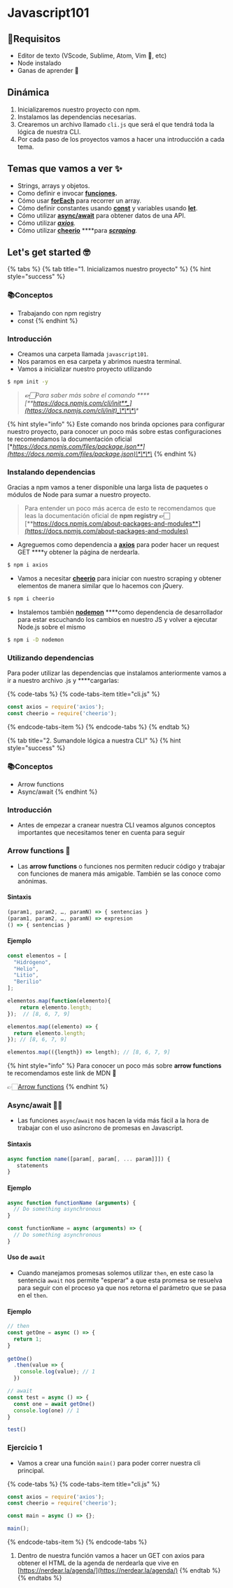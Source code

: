 # Javascript101

## 🧙Requisitos

* Editor de texto \(VScode, Sublime, Atom, Vim 👀, etc\)
* Node instalado
* Ganas de aprender 🤯

## Dinámica

1. Inicializaremos nuestro proyecto con npm.
2. Instalamos las dependencias necesarias.
3. Crearemos un archivo llamado `cli.js`  que será el que tendrá toda la lógica de nuestra CLI.
4. Por cada paso de los proyectos vamos a hacer una introducción a cada tema.

## Temas que vamos a ver ✨

* Strings, arrays y objetos.
* Como definir e invocar [**funciones**](https://developer.mozilla.org/en-US/docs/Web/JavaScript/Guide/Functions)**.**
* Cómo usar [**forEach**](https://developer.mozilla.org/en-US/docs/Web/JavaScript/Reference/Global_Objects/Array/forEach) para recorrer un array.
* Cómo definir constantes usando [**const**](https://developer.mozilla.org/en-US/docs/Web/JavaScript/Reference/Statements/const) y variables usando [**let**](https://developer.mozilla.org/en-US/docs/Web/JavaScript/Reference/Statements/let).
* Cómo utilizar [**async/await**](https://developer.mozilla.org/en-US/docs/Web/JavaScript/Reference/Statements/async_function) para obtener datos de una API.
* Cómo utilizar [_**axios**_](https://github.com/axios/axios)_._
* Cómo utilizar [**cheerio**](https://cheerio.js.org/) ****para [_**scraping**_](https://www.freecodecamp.org/news/the-ultimate-guide-to-web-scraping-with-node-js-daa2027dcd3/)_._

## Let's get started 🤓

{% tabs %}
{% tab title="1. Inicializamos nuestro proyecto" %}
{% hint style="success" %}
### 📚Conceptos

* Trabajando con npm registry
* const
{% endhint %}

### Introducción

* Creamos una carpeta llamada `javascript101`.
* Nos paramos en esa carpeta y abrimos nuestra terminal.
* Vamos a inicializar nuestro proyecto utilizando

```bash
$ npm init -y
```

> _**👉🏻**_Para saber más sobre el comando _****_[_**https://docs.npmjs.com/cli/init**_](https://docs.npmjs.com/cli/init)_\*\*\*\*_

{% hint style="info" %}
Este comando nos brinda opciones para configurar nuestro proyecto, para conocer un poco más sobre estas configuraciones te recomendamos la documentación oficial [**https://docs.npmjs.com/files/package.json**](https://docs.npmjs.com/files/package.json)\*\*\*\*
{% endhint %}

### Instalando dependencias

Gracias a npm vamos a tener disponible una larga lista de paquetes o módulos de Node para sumar a nuestro proyecto.

> Para entender un poco más acerca de esto te recomendamos que leas la documentación oficial de **npm registry 👉🏻**[**https://docs.npmjs.com/about-packages-and-modules**](https://docs.npmjs.com/about-packages-and-modules)

* Agreguemos como dependencia a [**axios**](https://www.npmjs.com/package/axios) para poder hacer un request GET ****y obtener la página de nerdearla.

```bash
$ npm i axios
```

* Vamos a necesitar [**cheerio**](https://www.npmjs.com/package/cheerio) para iniciar con nuestro scraping y obtener elementos de manera similar que lo hacemos con jQuery.

```bash
$ npm i cheerio
```

* Instalemos también [**nodemon**](https://www.npmjs.com/package/nodemon) ****como dependencia de desarrollador para estar escuchando los cambios en nuestro JS y volver a ejecutar Node.js sobre el mismo

```bash
$ npm i -D nodemon
```

### Utilizando dependencias

Para poder utilizar las dependencias que instalamos anteriormente vamos a ir a nuestro archivo .js y  ****cargarlas:

{% code-tabs %}
{% code-tabs-item title="cli.js" %}
```javascript
const axios = require('axios');
const cheerio = require('cheerio');
```
{% endcode-tabs-item %}
{% endcode-tabs %}
{% endtab %}

{% tab title="2. Sumandole lógica a nuestra CLI" %}
{% hint style="success" %}
### 📚Conceptos

* Arrow functions
* Async/await
{% endhint %}

### Introducción

* Antes de empezar a cranear nuestra CLI veamos algunos conceptos importantes que necesitamos tener en cuenta para seguir 

### **Arrow functions** 🏹 

* Las **arrow functions** o funciones nos permiten reducir código y trabajar con funciones de manera más amigable. También se las conoce como anónimas.

#### Sintaxis 

```javascript
(param1, param2, …, paramN) => { sentencias }
(param1, param2, …, paramN) => expresion
() => { sentencias }
```

#### Ejemplo

```javascript
const elementos = [
  "Hidrógeno",
  "Helio",
  "Litio",
  "Beril­io"
];

elementos.map(function(elemento){ 
    return elemento.length;
});  // [8, 6, 7, 9]

elementos.map((elemento) => {
  return elemento.length;
}); // [8, 6, 7, 9]

elementos.map(({length}) => length); // [8, 6, 7, 9]
```

{% hint style="info" %}
Para conocer un poco más sobre **arrow functions** te recomendamos este link de MDN 💛 

👉🏻[Arrow functions](https://developer.mozilla.org/es/docs/Web/JavaScript/Referencia/Funciones/Arrow_functions)
{% endhint %}

### Async/await 🤟🏻

* Las funciones `async`/`await` nos hacen la vida más fácil a la hora de trabajar con el uso asíncrono de promesas en Javascript. 

#### Sintaxis 

```javascript
async function name([param[, param[, ... param]]]) {
   statements
}
```

#### Ejemplo

```javascript
async function functionName (arguments) {
  // Do something asynchronous
}

const functionName = async (arguments) => {
  // Do something asynchronous
}

```

#### Uso de `await`

* Cuando manejamos promesas solemos utilizar `then`, en este caso la sentencia `await` nos permite "esperar" a que esta promesa se resuelva para seguir con el proceso ya que nos retorna el parámetro que se pasa en el `then`.

#### Ejemplo

```javascript
// then
const getOne = async () => { 
  return 1;
} 
  
getOne()
  .then(value => {
    console.log(value); // 1
  })

// await
const test = async () => {
  const one = await getOne()
  console.log(one) // 1
}

test()
```

### Ejercicio 1

* Vamos a crear una función `main()` para poder correr nuestra cli principal.

{% code-tabs %}
{% code-tabs-item title="cli.js" %}
```javascript
const axios = require('axios');
const cheerio = require('cheerio');

const main = async () => {};

main();
```
{% endcode-tabs-item %}
{% endcode-tabs %}

1. Dentro de nuestra función vamos a hacer un GET con axios para obtener el HTML de la agenda de nerdearla que vive en [https://nerdear.la/agenda/](https://nerdear.la/agenda/)
{% endtab %}
{% endtabs %}













